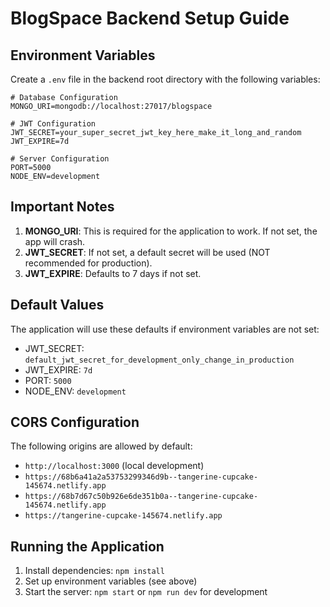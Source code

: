 # BlogSpace Backend Setup Guide

## Environment Variables

Create a `.env` file in the backend root directory with the following variables:

```env
# Database Configuration
MONGO_URI=mongodb://localhost:27017/blogspace

# JWT Configuration
JWT_SECRET=your_super_secret_jwt_key_here_make_it_long_and_random
JWT_EXPIRE=7d

# Server Configuration
PORT=5000
NODE_ENV=development
```

## Important Notes

1. **MONGO_URI**: This is required for the application to work. If not set, the app will crash.
2. **JWT_SECRET**: If not set, a default secret will be used (NOT recommended for production).
3. **JWT_EXPIRE**: Defaults to 7 days if not set.

## Default Values

The application will use these defaults if environment variables are not set:
- JWT_SECRET: `default_jwt_secret_for_development_only_change_in_production`
- JWT_EXPIRE: `7d`
- PORT: `5000`
- NODE_ENV: `development`

## CORS Configuration

The following origins are allowed by default:
- `http://localhost:3000` (local development)
- `https://68b6a41a2a53753299346d9b--tangerine-cupcake-145674.netlify.app`
- `https://68b7d67c50b926e6de351b0a--tangerine-cupcake-145674.netlify.app`
- `https://tangerine-cupcake-145674.netlify.app`

## Running the Application

1. Install dependencies: `npm install`
2. Set up environment variables (see above)
3. Start the server: `npm start` or `npm run dev` for development
